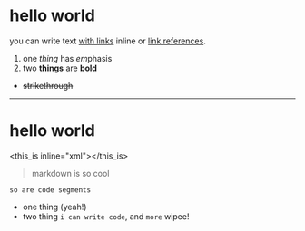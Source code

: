 # hello world

you can write text [with links](http://example.com) inline or [link references][1].

1. one _thing_ has *em*phasis
2. two __things__ are **bold**

-  ~~strikethrough~~

[1]: http://example.com

---

hello world
===========

<this_is inline="xml"></this_is>

> markdown is so cool

    so are code segments

* one thing (yeah!)
* two thing `i can write code`, and `more` wipee!
